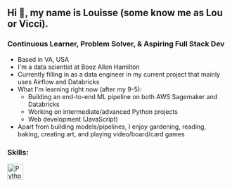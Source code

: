 ## Hi 👋, my name is Louisse (some know me as Lou or Vicci). 

### Continuous Learner, Problem Solver, & Aspiring Full Stack Dev

- Based in VA, USA
- I'm a data scientist at Booz Allen Hamilton
- Currently filling in as a data engineer in my current project that mainly uses Airflow and Databricks
- What I'm learning right now (after my 9-5):
  - Building an end-to-end ML pipeline on both AWS Sagemaker and Databricks
  - Working on intermediate/advanced Python projects
  - Web development (JavaScript)
- Apart from building models/pipelines, I enjoy gardening, reading, baking, creating art, and playing video/board/card games 

### Skills:
<p align="left">
  <a href="https://www.python.org/" target="_blank" rel="noreferrer"><img src="https://raw.githubusercontent.com/danielcranney/readme-generator/main/public/icons/skills/python-colored.svg" width="36" height="36" alt="Python" /></a>
</p>
<!---
lv-bye/lv-bye is a ✨ special ✨ repository because its `README.md` (this file) appears on your GitHub profile.
You can click the Preview link to take a look at your changes.
--->
